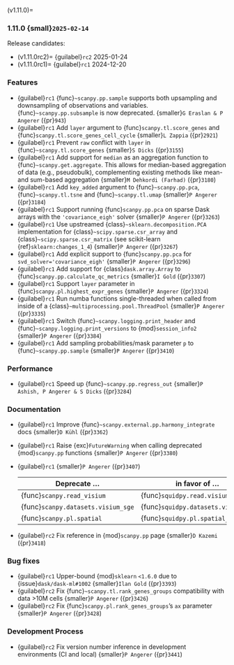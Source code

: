 (v1.11.0)=
### 1.11.0 {small}`2025-02-14`

Release candidates:

- (v1.11.0rc2)=
  {guilabel}`rc2` 2025-01-24
- (v1.11.0rc1)=
  {guilabel}`rc1` 2024-12-20

### Features

- {guilabel}`rc1` {func}`~scanpy.pp.sample` supports both upsampling and downsampling of observations and variables. {func}`~scanpy.pp.subsample` is now deprecated. {smaller}`G Eraslan & P Angerer` ({pr}`943`)
- {guilabel}`rc1` Add `layer` argument to {func}`scanpy.tl.score_genes` and {func}`scanpy.tl.score_genes_cell_cycle` {smaller}`L Zappia` ({pr}`2921`)
- {guilabel}`rc1` Prevent `raw` conflict with `layer` in {func}`~scanpy.tl.score_genes` {smaller}`S Dicks` ({pr}`3155`)
- {guilabel}`rc1` Add support for `median` as an aggregation function to {func}`~scanpy.get.aggregate`. This allows for median-based aggregation of data (e.g., pseudobulk), complementing existing methods like mean- and sum-based aggregation {smaller}`M Dehkordi (Farhad)` ({pr}`3180`)
- {guilabel}`rc1` Add `key_added` argument to {func}`~scanpy.pp.pca`, {func}`~scanpy.tl.tsne` and {func}`~scanpy.tl.umap` {smaller}`P Angerer` ({pr}`3184`)
- {guilabel}`rc1` Support running {func}`scanpy.pp.pca` on sparse Dask arrays with the `'covariance_eigh'` solver {smaller}`P Angerer` ({pr}`3263`)
- {guilabel}`rc1` Use upstreamed {class}`~sklearn.decomposition.PCA` implementation for {class}`~scipy.sparse.csr_array` and {class}`~scipy.sparse.csr_matrix` (see scikit-learn {ref}`sklearn:changes_1_4`) {smaller}`P Angerer` ({pr}`3267`)
- {guilabel}`rc1` Add explicit support to {func}`scanpy.pp.pca` for `svd_solver='covariance_eigh'` {smaller}`P Angerer` ({pr}`3296`)
- {guilabel}`rc1` Add support for {class}`dask.array.Array` to {func}`scanpy.pp.calculate_qc_metrics` {smaller}`I Gold` ({pr}`3307`)
- {guilabel}`rc1` Support `layer` parameter in {func}`scanpy.pl.highest_expr_genes` {smaller}`P Angerer` ({pr}`3324`)
- {guilabel}`rc1` Run numba functions single-threaded when called from inside of a {class}`~multiprocessing.pool.ThreadPool` {smaller}`P Angerer` ({pr}`3335`)
- {guilabel}`rc1` Switch {func}`~scanpy.logging.print_header` and {func}`~scanpy.logging.print_versions` to {mod}`session_info2` {smaller}`P Angerer` ({pr}`3384`)
- {guilabel}`rc1` Add sampling probabilities/mask parameter `p` to {func}`~scanpy.pp.sample` {smaller}`P Angerer` ({pr}`3410`)

### Performance

- {guilabel}`rc1` Speed up {func}`~scanpy.pp.regress_out` {smaller}`P Ashish, P Angerer & S Dicks` ({pr}`3284`)

### Documentation

- {guilabel}`rc1` Improve {func}`~scanpy.external.pp.harmony_integrate` docs {smaller}`D Kühl` ({pr}`3362`)
- {guilabel}`rc1` Raise {exc}`FutureWarning` when calling deprecated {mod}`scanpy.pp` functions {smaller}`P Angerer` ({pr}`3380`)
- {guilabel}`rc1` {smaller}`P Angerer` ({pr}`3407`)

  | Deprecate … | in favor of … |
  | --- | --- |
  | {func}`scanpy.read_visium` | {func}`squidpy.read.visium` |
  | {func}`scanpy.datasets.visium_sge` | {func}`squidpy.datasets.visium` |
  | {func}`scanpy.pl.spatial` | {func}`squidpy.pl.spatial_scatter` |

- {guilabel}`rc2` Fix reference in {mod}`scanpy.pp` page {smaller}`D Kazemi` ({pr}`3418`)

### Bug fixes

- {guilabel}`rc1` Upper-bound {mod}`sklearn` `<1.6.0` due to {issue}`dask/dask-ml#1002` {smaller}`Ilan Gold` ({pr}`3393`)
- {guilabel}`rc2` Fix {func}`~scanpy.tl.rank_genes_groups` compatibility with data >10M cells {smaller}`P Angerer` ({pr}`3426`)
- {guilabel}`rc2` Fix {func}`scanpy.pl.rank_genes_groups`’s `ax` parameter {smaller}`P Angerer` ({pr}`3428`)

### Development Process

- {guilabel}`rc2` Fix version number inference in development environments (CI and local) {smaller}`P Angerer` ({pr}`3441`)
